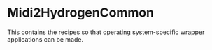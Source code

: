 # Midi2HydrogenCommon

This contains the recipes so that operating system-specific wrapper applications can be made.
